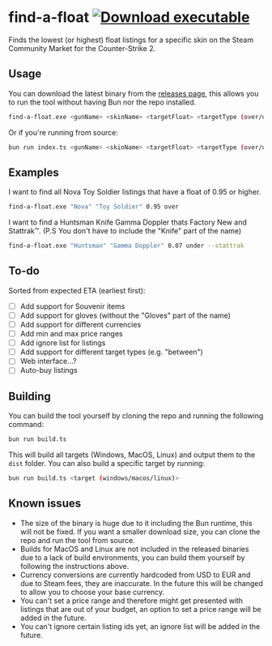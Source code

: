 # find-a-float [![Download executable](https://img.shields.io/badge/download-.exe-red)](https://github.com/qtchaos/find-a-float/releases/latest/download/find-a-float.exe)

Finds the lowest (or highest) float listings for a specific skin on the Steam Community Market for the Counter-Strike 2.

## Usage

You can download the latest binary from the [releases page](https://github.com/qtchaos/find-a-float/releases), this allows you to run the tool without having Bun nor the repo installed.

```bash
find-a-float.exe <gunName> <skinName> <targetFloat> <targetType (over/under)> [pollInterval (ms)] [flags]
```

Or if you're running from source:

```bash
bun run index.ts <gunName> <skinName> <targetFloat> <targetType (over/under)> [pollInterval (ms)] [flags]
```

## Examples

I want to find all Nova Toy Soldier listings that have a float of 0.95 or higher.

```bash
find-a-float.exe "Nova" "Toy Soldier" 0.95 over
```

I want to find a Huntsman Knife Gamma Doppler thats Factory New and Stattrak™. (P.S You don't have to include the "Knife" part of the name)

```bash
find-a-float.exe "Huntsman" "Gamma Doppler" 0.07 under --stattrak
```

## To-do

Sorted from expected ETA (earliest first):

-   [ ] Add support for Souvenir items
-   [ ] Add support for gloves (without the "Gloves" part of the name)
-   [ ] Add support for different currencies
-   [ ] Add min and max price ranges
-   [ ] Add ignore list for listings
-   [ ] Add support for different target types (e.g. "between")
-   [ ] Web interface...?
-   [ ] Auto-buy listings

## Building

You can build the tool yourself by cloning the repo and running the following command:

```bash
bun run build.ts
```

This will build all targets (Windows, MacOS, Linux) and output them to the `dist` folder. You can also build a specific target by running:

```bash
bun run build.ts <target (windows/macos/linux)>
```

## Known issues

-   The size of the binary is huge due to it including the Bun runtime, this will not be fixed. If you want a smaller download size, you can clone the repo and run the tool from source.
-   Builds for MacOS and Linux are not included in the released binaries due to a lack of build environments, you can build them yourself by following the instructions above.
-   Currency conversions are currently hardcoded from USD to EUR and due to Steam fees, they are inaccurate. In the future this will be changed to allow you to choose your base currency.
-   You can't set a price range and therefore might get presented with listings that are out of your budget, an option to set a price range will be added in the future.
-   You can't ignore certain listing ids yet, an ignore list will be added in the future.
